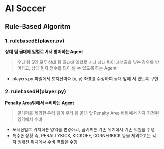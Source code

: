 # AI Soccer

## Rule-Based Algoritm

### 1. rulebasedE(player.py)
**상대 팀 골대에 일렬로 서서 방어하는 Agent**
> 우리 팀 5명 모두 상대 팀 골대에 일렬로 서서 상대 팀이 자책골을 넣는 경우를 방어하고,
상대 팀이 점수를 많이 낼 수 있도록 하는 Agent 
    
* players.py 파일에서 포지션마다 (x, y) 좌표를 수정하여 골대 앞에 서 있도록 구현
    
### 2. rulebasedH(player.py)
**Penalty Area밖에서 수비하는 Agent**
>골키퍼를 제외한 우리 팀이 우리 팀 골대 앞 Penalty Area 바깥에서 각자 지정된 영역에서 수비
    
* 포지션별로 위치하는 영역을 변경하고, 골키퍼는 기존 위치에서 기존 역할을 수행
* 특수한 상황 즉, PENALTYKICK, KICKOFF, CORNERKICK 등을 제외하고는 각자 정해진 위치에서 수비 역할을 수행
